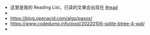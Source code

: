 - 这里是我的 Reading List，已读的文章会出现在 [#read]([[read]])
-
- https://blog.openacid.com/algo/paxos/
- https://www.codedump.info/post/20220106-sqlite-btree-4-wal/
-